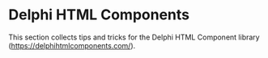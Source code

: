 # Delphi HTML Components

This section collects tips and tricks for the Delphi HTML Component library (https://delphihtmlcomponents.com/).